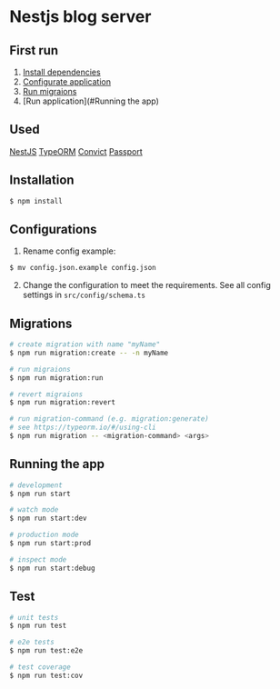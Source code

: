 # Nestjs blog server

## First run
1. [Install dependencies](#Installation)
2. [Configurate application](#Configurations)
3. [Run migraions](#Migrations)
4. [Run application](#Running the app)

## Used

[NestJS](https://nestjs.com/)
[TypeORM](https://typeorm.io)
[Convict](https://www.npmjs.com/package/convict)
[Passport](http://www.passportjs.org)

## Installation

```bash
$ npm install
```

## Configurations

1. Rename config example:
```bash
$ mv config.json.example config.json
```
2. Change the configuration to meet the requirements. See all config settings in `src/config/schema.ts`

## Migrations

```bash
# create migration with name "myName"
$ npm run migration:create -- -n myName

# run migraions
$ npm run migration:run

# revert migraions
$ npm run migration:revert

# run migration-command (e.g. migration:generate)
# see https://typeorm.io/#/using-cli
$ npm run migration -- <migration-command> <args>
```

## Running the app

```bash
# development
$ npm run start

# watch mode
$ npm run start:dev

# production mode
$ npm run start:prod

# inspect mode
$ npm run start:debug
```

## Test

```bash
# unit tests
$ npm run test

# e2e tests
$ npm run test:e2e

# test coverage
$ npm run test:cov
```
